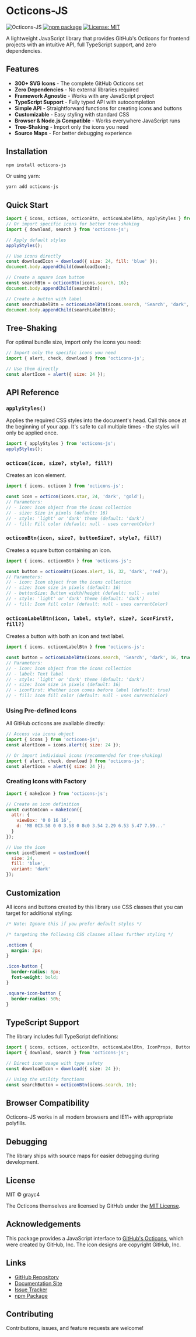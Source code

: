 # Octicons-JS

![Octicons-JS](https://img.shields.io/badge/octicons--js-v1.4.2-blue)
[![npm package](https://img.shields.io/npm/v/octicons-js.svg)](https://www.npmjs.com/package/octicons-js)
[![License: MIT](https://img.shields.io/badge/License-MIT-yellow.svg)](https://opensource.org/licenses/MIT)

A lightweight JavaScript library that provides GitHub's Octicons for frontend projects with an intuitive API, full TypeScript support, and zero dependencies.

## Features

- **300+ SVG Icons** - The complete GitHub Octicons set
- **Zero Dependencies** - No external libraries required
- **Framework Agnostic** - Works with any JavaScript project
- **TypeScript Support** - Fully typed API with autocompletion
- **Simple API** - Straightforward functions for creating icons and buttons
- **Customizable** - Easy styling with standard CSS
- **Browser & Node.js Compatible** - Works everywhere JavaScript runs
- **Tree-Shaking** - Import only the icons you need
- **Source Maps** - For better debugging experience

## Installation

```bash
npm install octicons-js
```

Or using yarn:

```bash
yarn add octicons-js
```

## Quick Start

```javascript
import { icons, octicon, octiconBtn, octiconLabelBtn, applyStyles } from 'octicons-js';
// Or import specific icons for better tree-shaking
import { download, search } from 'octicons-js';

// Apply default styles
applyStyles();

// Use icons directly
const downloadIcon = download({ size: 24, fill: 'blue' });
document.body.appendChild(downloadIcon);

// Create a square icon button
const searchBtn = octiconBtn(icons.search, 16);
document.body.appendChild(searchBtn);

// Create a button with label
const searchLabelBtn = octiconLabelBtn(icons.search, 'Search', 'dark', 16);
document.body.appendChild(searchLabelBtn);
```

## Tree-Shaking

For optimal bundle size, import only the icons you need:

```javascript
// Import only the specific icons you need
import { alert, check, download } from 'octicons-js';

// Use them directly
const alertIcon = alert({ size: 24 });
```

## API Reference

### `applyStyles()`

Applies the required CSS styles into the document's head. Call this once at the beginning of your app. It's safe to call multiple times - the styles will only be applied once.

```javascript
import { applyStyles } from 'octicons-js';
applyStyles();
```

### `octicon(icon, size?, style?, fill?)`

Creates an icon element.

```javascript
import { icons, octicon } from 'octicons-js';

const icon = octicon(icons.star, 24, 'dark', 'gold');
// Parameters:
// - icon: Icon object from the icons collection
// - size: Size in pixels (default: 16)
// - style: 'light' or 'dark' theme (default: 'dark')
// - fill: Fill color (default: null - uses currentColor)
```

### `octiconBtn(icon, size?, buttonSize?, style?, fill?)`

Creates a square button containing an icon.

```javascript
import { icons, octiconBtn } from 'octicons-js';

const button = octiconBtn(icons.alert, 16, 32, 'dark', 'red');
// Parameters:
// - icon: Icon object from the icons collection
// - size: Icon size in pixels (default: 16)
// - buttonSize: Button width/height (default: null - auto)
// - style: 'light' or 'dark' theme (default: 'dark')
// - fill: Icon fill color (default: null - uses currentColor)
```

### `octiconLabelBtn(icon, label, style?, size?, iconFirst?, fill?)`

Creates a button with both an icon and text label.

```javascript
import { icons, octiconLabelBtn } from 'octicons-js';

const button = octiconLabelBtn(icons.search, 'Search', 'dark', 16, true, 'blue');
// Parameters:
// - icon: Icon object from the icons collection
// - label: Text label
// - style: 'light' or 'dark' theme (default: 'dark')
// - size: Icon size in pixels (default: 16)
// - iconFirst: Whether icon comes before label (default: true)
// - fill: Icon fill color (default: null - uses currentColor)
```

### Using Pre-defined Icons

All GitHub octicons are available directly:

```javascript
// Access via icons object
import { icons } from 'octicons-js';
const alertIcon = icons.alert({ size: 24 });

// Or import individual icons (recommended for tree-shaking)
import { alert, check, download } from 'octicons-js';
const alertIcon = alert({ size: 24 });
```

### Creating Icons with Factory

```javascript
import { makeIcon } from 'octicons-js';

// Create an icon definition
const customIcon = makeIcon({
  attr: {
    viewBox: '0 0 16 16',
    d: 'M8 0C3.58 0 0 3.58 0 8c0 3.54 2.29 6.53 5.47 7.59...'
  }
});

// Use the icon
const iconElement = customIcon({
  size: 24,
  fill: 'blue',
  variant: 'dark'
});
```

## Customization

All icons and buttons created by this library use CSS classes that you can target for additional styling:

```css
/* Note: Ignore this if you prefer default styles */

/* targeting the following CSS classes allows further styling */

.octicon {
  margin: 2px;
}

.icon-button {
  border-radius: 8px;
  font-weight: bold;
}

.square-icon-button {
  border-radius: 50%;
}
```

## TypeScript Support

The library includes full TypeScript definitions:

```typescript
import { icons, octicon, octiconBtn, octiconLabelBtn, IconProps, ButtonProps } from 'octicons-js';
import { download, search } from 'octicons-js';

// Direct icon usage with type safety
const downloadIcon = download({ size: 24 });

// Using the utility functions
const searchButton = octiconBtn(icons.search, 16);
```

## Browser Compatibility

Octicons-JS works in all modern browsers and IE11+ with appropriate polyfills.

## Debugging

The library ships with source maps for easier debugging during development.

## License

MIT © grayc4

The Octicons themselves are licensed by GitHub under the [MIT License](https://github.com/primer/octicons/blob/main/LICENSE).

## Acknowledgements

This package provides a JavaScript interface to [GitHub's Octicons](https://primer.style/octicons/), which were created by GitHub, Inc. The icon designs are copyright GitHub, Inc.

## Links

- [GitHub Repository](https://github.com/grayc4/octicons-js)
- [Documentation Site](https://grayc4.github.io/octicons-js/)
- [Issue Tracker](https://github.com/grayc4/octicons-js/issues)
- [npm Package](https://www.npmjs.com/package/octicons-js)

## Contributing

Contributions, issues, and feature requests are welcome!
